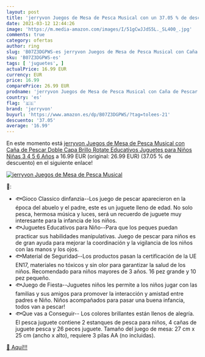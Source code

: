 ```yaml
---
layout: post
title: 'jerryvon Juegos de Mesa de Pesca Musical con un 37.05 % de descuento'
date: 2021-03-12 12:44:26
image: 'https://m.media-amazon.com/images/I/51gCwJJdS5L._SL400_.jpg'
comments: true
category: ofertas
author: ring
slug: 'B07Z3DGPWS-es jerryvon Juegos de Mesa de Pesca Musical con Caña de...'
sku: 'B07Z3DGPWS-es'
tags: [ 'juguetes', ]
actualPrice: 16.99 EUR
currency: EUR
price: 16.99
comparePrice: 26.99 EUR
prodname: 'jerryvon Juegos de Mesa de Pesca Musical con Caña de Pescar Doble Capa Brillo Rotate Educativos Juguetes para Niños Niñas 3 4 5 6 Años'
country: 'es'
flag: '🇪🇸'
brand: 'jerryvon'
buyurl: 'https://www.amazon.es/dp/B07Z3DGPWS/?tag=tolees-21'
descuento: '37.05'
average: '16.99'
---
```


En este momento está [jerryvon Juegos de Mesa de Pesca Musical con Caña de Pescar Doble Capa Brillo Rotate Educativos Juguetes para Niños Niñas 3 4 5 6 Años](https://www.amazon.es/dp/B07Z3DGPWS/?tag=tolees-21) a 16.99 EUR (original: 26.99 EUR) (37.05 %  de descuento) en el siguiente enlace!

[![jerryvon Juegos de Mesa de Pesca Musical](https://m.media-amazon.com/images/I/51gCwJJdS5L._SL400_.jpg)](https://www.amazon.es/dp/B07Z3DGPWS/?tag=tolees-21)

🔎:

- 🐟Gioco Classico dinfanzia--Los juego de pescar aparecieron en la época del abuelo y el padre, este es un juguete lleno de edad. No solo pesca, hermosa música y luces, será un recuerdo de juguete muy interesante para la infancia de los niños.
- 🐟Juguetes Educativos para Niño--Para que los peques puedan practicar sus habilidades manipulativas. Juego de pescar para niños es de gran ayuda para mejorar la coordinación y la vigilancia de los niños con las manos y los ojos.
- 🐟Material de Seguridad--Los productos pasan la certificación de la UE EN17, materiales no tóxicos y sin olor para garantizar la salud de los niños. Recomendado para niños mayores de 3 años. 16 pez grande y 10 pez pequeño.
- 🐟Juego de Fiesta--Juguetes niños les permite a los niños jugar con las familias y sus amigos para promover la interacción y amistad entre padres e Niño. Niños acompañados para pasar una buena infancia, todos van a pescar!
- 🐟Que vas a Conseguir-- Los colores brillantes están llenos de alegría. El pesca juguete contiene 2 estanques de pesca para niños, 4 cañas de juguete pesca y 26 peces juguete. Tamaño del juego de mesa: 27 cm x 25 cm (ancho x alto), requiere 3 pilas AA (no incluidas).

[🛒 Aquí!!!](https://www.amazon.es/dp/B07Z3DGPWS/?tag=tolees-21)

